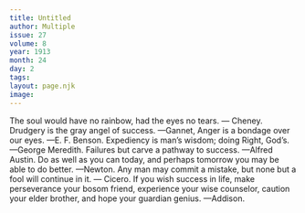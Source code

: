 ```yaml
---
title: Untitled
author: Multiple
issue: 27
volume: 8
year: 1913
month: 24
day: 2
tags:
layout: page.njk
image:
---
```

The soul would have no rainbow, had the eyes no tears. — Cheney.       Drudgery is the gray angel of success. —Gannet,      Anger is a bondage over our eyes. —E. F. Benson.       Expediency is man’s wisdom; doing Right, God’s. —George Meredith.       Failures but carve a pathway to success. —Alfred Austin.       Do as well as you can today, and perhaps tomorrow you may be able to do better. —Newton.       Any man may commit a mistake, but none but a fool will continue in it. — Cicero.       If you wish success in life, make perseverance your bosom friend, experience your wise counselor, caution your elder brother, and hope your guardian genius. —Addison. 




